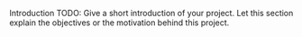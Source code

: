  Introduction 
TODO: Give a short introduction of your project. Let this section explain the objectives or the motivation behind this project. 